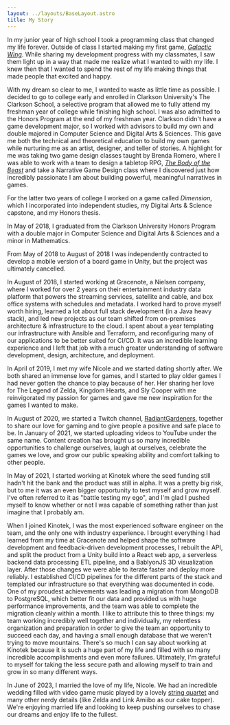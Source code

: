 ```yaml
---
layout: ../layouts/BaseLayout.astro
title: My Story
---
```


In my junior year of high school I took a programming class that changed my life forever. Outside of class I started making my first game, [*Galactic Wing*].
While sharing my development progress with my classmates, I saw them light up in a way that made me realize what I wanted to with my life. 
I knew then that I wanted to spend the rest of my life making things that made people that excited and happy.

With my dream so clear to me, I wanted to waste as little time as possible. 
I decided to go to college early and enrolled in Clarkson University's The Clarkson School, a selective program that allowed me to fully attend my freshman year of college while finishing high school. I was also admitted to the Honors Program at the end of my freshman year.
Clarkson didn't have a game development major, so I worked with advisors to build my own and double majored in Computer Science and Digital Arts & Sciences.
This gave me both the technical and theoretical education to build my own games while nurturing me as an artist, designer, and teller of stories.
A highlight for me was taking two game design classes taught by Brenda Romero, where I was able to work with a team to 
design a tabletop RPG, <em>[The Body of the Beast]</em> and take a Narrative Game Design class where I discovered just how incredibly passionate
I am about building powerful, meaningful narratives in games.

For the latter two years of college I worked on a game called *Dimension*, which I incorporated into independent studies, my Digital Arts & Science capstone, and my Honors thesis.

In May of 2018, I graduated from the Clarkson University Honors Program with a double major in Computer Science and Digital Arts & Sciences and a minor in Mathematics.

From May of 2018 to August of 2018 I was independently contracted to develop a mobile version of a board game in Unity, but the project was ultimately cancelled.

In August of 2018, I started working at Gracenote, a Nielsen company, where I worked for over 2 years on their entertainment industry data platform that powers the streaming services, satellite and cable, and box office systems with schedules and metadata. I worked hard to prove myself worth hiring, learned a lot about full stack development (in a Java heavy stack), and led new projects as our team shifted from on-premises architecture & infrastructure to the cloud. I spent about a year templating our infrastructure with Ansible and Terraform, and reconfiguring many of our applications to be better suited for CI/CD. It was an incredible learning experience and I left that job with a much greater understanding of software development, design, architecture, and deployment.

In April of 2019, I met my wife Nicole and we started dating shortly after. We both shared an immense love for games, and I started to play older games I had never gotten the chance to play because of her. Her sharing her love for The Legend of Zelda, Kingdom Hearts, and Sly Cooper with me reinvigorated my passion for games and gave me new inspiration for the games I wanted to make. 

In August of 2020, we started a Twitch channel, [RadiantGardeners], together to share our love for gaming and to give people a positive and safe place to be. In January of 2021, we started uploading videos to YouTube under the same name. Content creation has brought us so many incredible opportunities to challenge ourselves, laugh at ourselves, celebrate the games we love, and grow our public speaking ability and comfort talking to other people. 

In May of 2021, I started working at Kinotek where the seed funding still hadn't hit the bank and the product was still in alpha. It was a pretty big risk, but to me it was an even bigger opportunity to test myself and grow myself. I've often referred to it as "battle testing my ego", and I'm glad I pushed myself to know whether or not I was capable of something rather than just imagine that I probably am. 

When I joined Kinotek, I was the most experienced software engineer on the team, and the only one with industry experience. 
I brought everything I had learned from my time at Gracenote and helped shape the software development and feedback-driven development processes, I rebuilt the API, and split the product from a Unity build into a React web app, a serverless backend data processing ETL pipeline, and a BablyonJS 3D visualization layer. After those changes we were able to iterate faster and deploy more reliably. I established CI/CD pipelines for the different parts of the stack and templated our infrastructure so that everything was documented in code. One of my proudest achievements was leading a migration from MongoDB to PostgreSQL, which better fit our data and provided us with huge performance improvements, and the team was able to complete the migration cleanly within a month. I like to attribute this to three things: my team working incredibly well together and individually, my relentless organization and preparation in order to give the team an opportunity to succeed each day, and having a small enough database that we weren't trying to move mountains.
There's so much I can say about working at Kinotek because it is such a huge part of my life and filled with so many incredible accomplishments and even more failures. Ultimately, I'm grateful to myself for taking the less secure path and allowing myself to train and grow in so many different ways.

In June of 2023, I married the love of my life, Nicole. We had an incredible wedding filled with video game music played by a lovely [string quartet](https://www.viderisq.com/) and many other nerdy details (like Zelda and Link Amiibo as our cake topper). We're enjoying married life and looking to keep pushing ourselves to chase our dreams and enjoy life to the fullest.

[The Body of the Beast]:https://www.amazon.com/Body-Beast-Game-Internal-Conflict-ebook/dp/B01EYRHFCU
[RadiantGardeners]:https://www.radiantgardeners.com
[*Galactic Wing*]:/projects/galactic-wing/